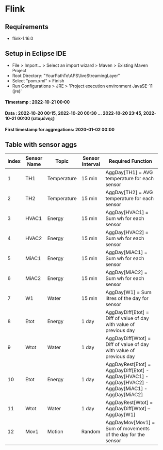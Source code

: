 
# Flink

## Requirements
- flink-1.16.0

## Setup in Eclipse IDE

- File > Import... > Select an import wizard > Maven > Existing Maven Project
- Root Directory: "YourPathTo\APS\liveStreamingLayer"
- Select "pom.xml" > Finish
- Run Configurations > JRE > 'Project execution environment JavaSE-11 (jre)'

#### Timestamp : 2022-10-21 00:00
#### Data : 2022-10-20 00:15, 2022-10-20 00:30 … 2022-10-20 23:45, 2022-10-21 00:00 (επομένης)
#### First timestamp for aggregations: 2020-01-02 00:00

## Table with sensor aggs
|Index|Sensor Name| Topic | Sensor Interval| Required Function|
| ---| --- | --- | --- | ---|
|1 |TH1 | Temperature | 15 min | AggDay[TH1] = AVG temperature for each sensor |
|2|TH2 | Temperature | 15 min| AggDay[TH2] = AVG temperature for each sensor | 
|3 | HVAC1| Energy | 15 min | AggDay[HVAC1] = Sum wh for each sensor | 
|4 | HVAC2| Energy | 15 min | AggDay[HVAC2] = Sum wh for each sensor | 
|5 | MiAC1| Energy | 15 min | AggDay[MiAC1] = Sum wh for each sensor|
|6 | MiAC2| Energy | 15 min | AggDay[MiAC2] = Sum wh for each sensor|
|7| W1 | Water | 15 min | AggDay[W1] = Sum litres of the day for sensor |
|8 | Etot | Energy | 1 day | AggDayDiff[Etot] = Diff of value of day with value of previous day|
|9|Wtot | Water | 1 day | AggDayDiff[Wtot] =  Diff of value of day with value of previous day |
|10 | Etot | Energy | 1 day| AggDayRest[Etot] = AggDayDiff[Etot] - AggDay[HVAC1] - AggDay[HVAC2] - AggDay[MiAC1] - AggDay[MiAC2] |
|11| Wtot | Water | 1 day | AggDayRest[Wtot] = AggDayDiff[Wtot] – AggDay[W1] |
|12| Mov1 | Motion | Random | AggDayMov[Mov1] = Sum of movements of the day for the sensor|
